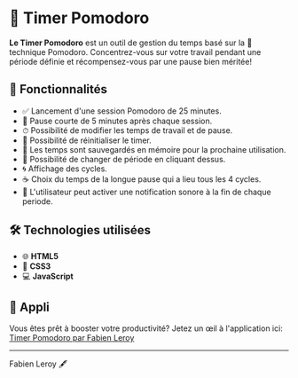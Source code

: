 # 🍅 Timer Pomodoro

**Le Timer Pomodoro** est un outil de gestion du temps basé sur la 📅 technique Pomodoro. Concentrez-vous sur votre travail pendant une période définie et récompensez-vous par une pause bien méritée!

## 🚀 Fonctionnalités

- ✅ Lancement d'une session Pomodoro de 25 minutes.
- 🛌 Pause courte de 5 minutes après chaque session.
- ⏱ Possibilité de modifier les temps de travail et de pause.
- 🔁 Possibilité de réinitialiser le timer.
- 💾 Les temps sont sauvegardés en mémoire pour la prochaine utilisation.
- 🔄 Possibilité de changer de période en cliquant dessus.
- 🌀 Affichage des cycles.
- ☕ Choix du temps de la longue pause qui a lieu tous les 4 cycles.
- 🎵 L'utilisateur peut activer une notification sonore à la fin de chaque periode.

## 🛠 Technologies utilisées

- 🌐 **HTML5**
- 🎨 **CSS3**
- 💻 **JavaScript**

## 🔗 Appli

Vous êtes prêt à booster votre productivité? Jetez un œil à l'application ici:
[Timer Pomodoro par Fabien Leroy](https://faboo21.github.io/Pomodoro/)

---

Fabien Leroy 🖋️
